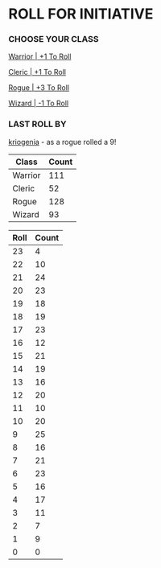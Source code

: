 # ROLL FOR INITIATIVE
### CHOOSE YOUR CLASS

[Warrior | +1 To Roll](https://github.com/benjaminsampica/benjaminsampica/issues/new?title=roll%7Cwarrior&body=Just+click+%27Submit+new+issue%27.)

[Cleric | +1 To Roll](https://github.com/benjaminsampica/benjaminsampica/issues/new?title=roll%7Ccleric&body=Just+click+%27Submit+new+issue%27.)

[Rogue | +3 To Roll](https://github.com/benjaminsampica/benjaminsampica/issues/new?title=roll%7Crogue&body=Just+click+%27Submit+new+issue%27.)

[Wizard | -1 To Roll](https://github.com/benjaminsampica/benjaminsampica/issues/new?title=roll%7Cwizard&body=Just+click+%27Submit+new+issue%27.)
### LAST ROLL BY
[kriogenia](https://www.github.com/kriogenia) - as a rogue rolled a 9!

|Class|Count|
|-|-|
|Warrior|111|
|Cleric|52|
|Rogue|128|
|Wizard|93|

|Roll|Count|
|-|-|
|23|4
|22|10
|21|24
|20|23
|19|18
|18|19
|17|23
|16|12
|15|21
|14|19
|13|16
|12|20
|11|10
|10|20
|9|25
|8|16
|7|21
|6|23
|5|16
|4|17
|3|11
|2|7
|1|9
|0|0

